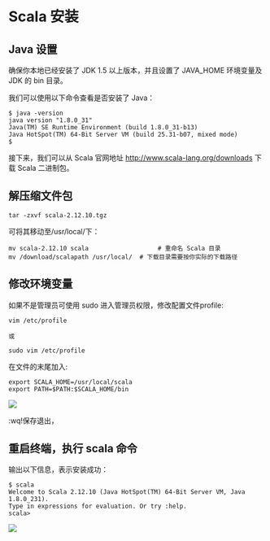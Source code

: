 # Scala 安装

## Java 设置

确保你本地已经安装了 JDK 1.5 以上版本，并且设置了 JAVA_HOME 环境变量及 JDK 的 bin 目录。

我们可以使用以下命令查看是否安装了 Java：

```
$ java -version
java version "1.8.0_31"
Java(TM) SE Runtime Environment (build 1.8.0_31-b13)
Java HotSpot(TM) 64-Bit Server VM (build 25.31-b07, mixed mode)
$
```

接下来，我们可以从 Scala 官网地址 <http://www.scala-lang.org/downloads> 下载 Scala 二进制包。

## 解压缩文件包

```
tar -zxvf scala-2.12.10.tgz 
```

可将其移动至/usr/local/下：

```
mv scala-2.12.10 scala                   # 重命名 Scala 目录
mv /download/scalapath /usr/local/  # 下载目录需要按你实际的下载路径
```

## 修改环境变量

如果不是管理员可使用 sudo 进入管理员权限，修改配置文件profile:

```
vim /etc/profile

或

sudo vim /etc/profile
```

在文件的末尾加入:

```
export SCALA_HOME=/usr/local/scala
export PATH=$PATH:$SCALA_HOME/bin
```

![](https://i.loli.net/2019/11/25/h1pdtLQo7sqFYPV.png)



:wq!保存退出，

## 重启终端，执行 scala 命令

输出以下信息，表示安装成功：

```
$ scala
Welcome to Scala 2.12.10 (Java HotSpot(TM) 64-Bit Server VM, Java 1.8.0_231).
Type in expressions for evaluation. Or try :help.
scala> 
```

![](https://i.loli.net/2019/11/25/GvJKYZIq6rmWwj7.png)